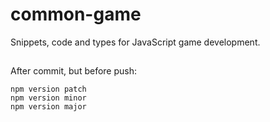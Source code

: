 # common-game

Snippets, code and types for JavaScript game development.

##

After commit, but before push:

```
npm version patch
npm version minor
npm version major
```
